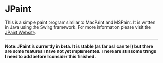 # JPaint

This is a simple paint program similar to MacPaint and MSPaint. It is written in Java using the Swing framework. For more information please visit the [JPaint Website](https://paint.yaros.ae).

---

**Note: JPaint is currently in beta. It is stable (as far as I can tell) but there are some features I have not yet implemented. There are still some things I need to add before I consider this finished.**

